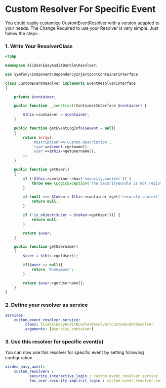 Custom Resolver For Specific Event
==================================
You could easily customize CustomEventResolver with a version adapted to your needs. The Change Required to use your Resolver is very simple. Just follow the steps:

### 1. Write Your ResolverClass

``` php
<?php

namespace Xiidea\EasyAuditBundle\Resolver;

use Symfony\Component\DependencyInjection\ContainerInterface

class CustomEventResolver implements EventResolverInterface
{

    private $container;

    public function __construct(ContainerInterface $container) {

        $this->container = $container;
    }

    public function getEventLogInfo($event = null)
    {
        return array(
            'description'=>'Custom description',
            'type'=>$event->getname(),
            'user'=>$this->getUsername(),
        );
    }

    public function getUser()
    {
        if (!$this->container->has('security.context')) {
            throw new \LogicException('The SecurityBundle is not registered in your application.');
        }

        if (null === $token = $this->container->get('security.context')->getToken()) {
            return null;
        }

        if (!is_object($user = $token->getUser())) {
            return null;
        }

        return $user;
    }

    public function getUsername()
    {
        $user = $this->getUser();

        if($user == null){
            return 'Anonymous';
        }

        return $user->getUsername();
    }
}

```

### 2. Define your resolver as service

``` yaml
services:
    custom.event_resolver.service:
         class: Xiidea\EasyAuditBundle\Resolver\CustomEventResolver
         arguments: [@service_container]

```

### 3. Use this resolver for specific event(s)

You can now use this resolver for specific event by setting following configuration

``` yaml
xiidea_easy_audit:
    custom_resolvers :
           security.interactive_login : custom.event_resolver.service
           fos_user.security.implicit_login : custom.event_resolver.service


```